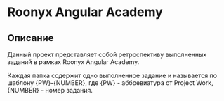 # Roonyx Angular Academy

## Описание

Данный проект представляет собой ретроспективу выполненных заданий в рамках Roonyx Angular Academy.

Каждая папка содержит одно выполненное задание и называется по шаблону {PW}-{NUMBER}, где {PW} - аббревиатура от Project Work, {NUMBER} - номер задания.



